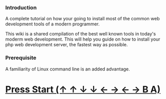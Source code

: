 ### Introduction

A complete tutorial on how your going to install most of the common web development tools of a modern programmer.

This wiki is a shared compilation of the best well known tools in today's moderm web development. This will help you guide on how to install your php web development server, the fastest way as possible.

### Prerequisite

A familiarity of Linux command line is an added advantage.


# [Press Start (↑ ↑ ↓ ↓ ← → ← → B A)](https://github.com/pokoot/tools/wiki)


